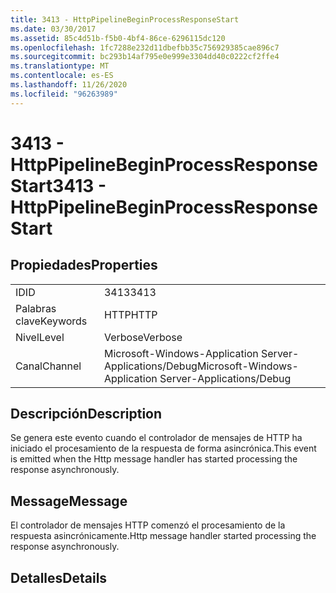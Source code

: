 ```yaml
---
title: 3413 - HttpPipelineBeginProcessResponseStart
ms.date: 03/30/2017
ms.assetid: 85c4d51b-f5b0-4bf4-86ce-6296115dc120
ms.openlocfilehash: 1fc7288e232d11dbefbb35c756929385cae896c7
ms.sourcegitcommit: bc293b14af795e0e999e3304dd40c0222cf2ffe4
ms.translationtype: MT
ms.contentlocale: es-ES
ms.lasthandoff: 11/26/2020
ms.locfileid: "96263989"
---
```

# <a name="3413---httppipelinebeginprocessresponsestart"></a><span data-ttu-id="fa558-102">3413 - HttpPipelineBeginProcessResponseStart</span><span class="sxs-lookup"><span data-stu-id="fa558-102">3413 - HttpPipelineBeginProcessResponseStart</span></span>

## <a name="properties"></a><span data-ttu-id="fa558-103">Propiedades</span><span class="sxs-lookup"><span data-stu-id="fa558-103">Properties</span></span>  
  
|||  
|-|-|  
|<span data-ttu-id="fa558-104">ID</span><span class="sxs-lookup"><span data-stu-id="fa558-104">ID</span></span>|<span data-ttu-id="fa558-105">3413</span><span class="sxs-lookup"><span data-stu-id="fa558-105">3413</span></span>|  
|<span data-ttu-id="fa558-106">Palabras clave</span><span class="sxs-lookup"><span data-stu-id="fa558-106">Keywords</span></span>|<span data-ttu-id="fa558-107">HTTP</span><span class="sxs-lookup"><span data-stu-id="fa558-107">HTTP</span></span>|  
|<span data-ttu-id="fa558-108">Nivel</span><span class="sxs-lookup"><span data-stu-id="fa558-108">Level</span></span>|<span data-ttu-id="fa558-109">Verbose</span><span class="sxs-lookup"><span data-stu-id="fa558-109">Verbose</span></span>|  
|<span data-ttu-id="fa558-110">Canal</span><span class="sxs-lookup"><span data-stu-id="fa558-110">Channel</span></span>|<span data-ttu-id="fa558-111">Microsoft-Windows-Application Server-Applications/Debug</span><span class="sxs-lookup"><span data-stu-id="fa558-111">Microsoft-Windows-Application Server-Applications/Debug</span></span>|  
  
## <a name="description"></a><span data-ttu-id="fa558-112">Descripción</span><span class="sxs-lookup"><span data-stu-id="fa558-112">Description</span></span>  

 <span data-ttu-id="fa558-113">Se genera este evento cuando el controlador de mensajes de HTTP ha iniciado el procesamiento de la respuesta de forma asincrónica.</span><span class="sxs-lookup"><span data-stu-id="fa558-113">This event is emitted when the Http message handler has started processing the response asynchronously.</span></span>  
  
## <a name="message"></a><span data-ttu-id="fa558-114">Message</span><span class="sxs-lookup"><span data-stu-id="fa558-114">Message</span></span>  

 <span data-ttu-id="fa558-115">El controlador de mensajes HTTP comenzó el procesamiento de la respuesta asincrónicamente.</span><span class="sxs-lookup"><span data-stu-id="fa558-115">Http message handler started processing the response asynchronously.</span></span>  
  
## <a name="details"></a><span data-ttu-id="fa558-116">Detalles</span><span class="sxs-lookup"><span data-stu-id="fa558-116">Details</span></span>
